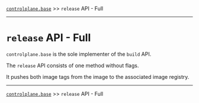 [`controlplane.base`](../README.md) >> `release` API - Full

-----

# `release` API - Full

`controlplane.base` is the sole implementer of the `build` API.  

The `release` API consists of one method without flags.  

It pushes both image tags from the image to the associated image registry.

-----
[`controlplane.base`](../README.md) >> `release` API - Full
